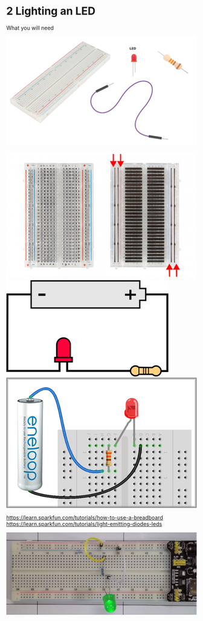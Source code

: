 # 2 Lighting an LED

What you will need

![](whatisneeded.png)


![](breadboad.jpg)
![](LEDCircuit.png)
![](lightLED_batteryBreadLedCircuit.png)

https://learn.sparkfun.com/tutorials/how-to-use-a-breadboard
https://learn.sparkfun.com/tutorials/light-emitting-diodes-leds




![LED](BBLED.jpg)
